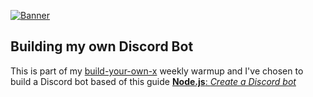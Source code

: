 [![Banner](https://codecrafters.io/landing/images/byox-banner.gif?v=1)](https://codecrafters.io/github-banner)

## Building my own Discord Bot

This is part of my [build-your-own-x](https://github.com/codecrafters-io/build-your-own-x) weekly warmup and I've chosen to build a Discord bot based of this guide [**Node.js**: _Create a Discord bot_](https://discordjs.guide/) 